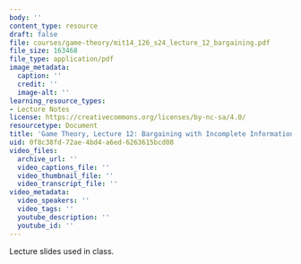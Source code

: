 ```yaml
---
body: ''
content_type: resource
draft: false
file: courses/game-theory/mit14_126_s24_lecture_12_bargaining.pdf
file_size: 163468
file_type: application/pdf
image_metadata:
  caption: ''
  credit: ''
  image-alt: ''
learning_resource_types:
- Lecture Notes
license: https://creativecommons.org/licenses/by-nc-sa/4.0/
resourcetype: Document
title: 'Game Theory, Lecture 12: Bargaining with Incomplete Information or Reputation'
uid: 0f8c38fd-72ae-4bd4-a6ed-6263615bcd08
video_files:
  archive_url: ''
  video_captions_file: ''
  video_thumbnail_file: ''
  video_transcript_file: ''
video_metadata:
  video_speakers: ''
  video_tags: ''
  youtube_description: ''
  youtube_id: ''
---
```

Lecture slides used in class.
